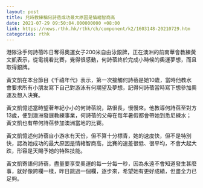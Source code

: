 ```yaml
---
layout: post
title: 兒時教練稱何詩蓓成功最大原因是情緒智商高
date: 2021-07-29 09:50:04.000000000 +08:00
link: https://news.rthk.hk/rthk/ch/component/k2/1603148-20210729.htm
categories: rthk
---
```


港隊泳手何詩蓓昨日奪得奧運女子200米自由泳銀牌，正在澳洲的前南華會教練黃文凱表示，從電視看比賽，覺得很感動，何詩蓓終於完成小時候的奧運夢想，而且取得銀牌。

黃文凱在本台節目《千禧年代》表示，第一次接觸何詩蓓是她10歲，當時他教水會要求所有小朋友寫下自己對游泳有何期望及夢想，記得何詩蓓當時寫下想參加奧運及想入決賽。

黃文凱憶述當時望著年紀小小的何詩蓓說，路很長，慢慢來。他教導何詩蓓至對方13歲，便到澳洲發展教練事業，何詩蓓的父母在每年暑假都會帶她到悉尼練水；黃文凱也有帶何詩蓓參加澳洲當地的比賽。

黃文凱憶述何詩蓓自小游水有天份，但不算十分標青，她的速度快，但不是特別快，認為她成功的最大原因是情緒智商高，比賽的速差很低、很平均，不會大起大跌，形容是天賜予她的特殊技能。

黃文凱寄語何詩蓓，盡量要享受奧運的每一分每一秒，因為永遠不會知道發生甚麼事，就好像跨欄一樣，昨日跳過一個欄，逐步來，希望她有更好成績，但盡全力已足夠。
